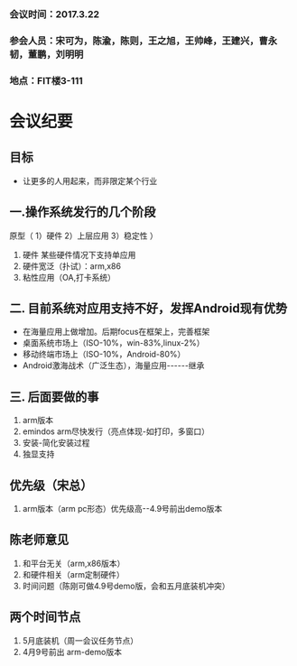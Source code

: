 ### 会议时间：2017.3.22
### 参会人员：宋可为，陈渝，陈则，王之旭，王帅峰，王建兴，曹永韧，董鹏，刘明明
### 地点：FIT楼3-111

# 会议纪要

## 目标
 - 让更多的人用起来，而非限定某个行业

## 一.操作系统发行的几个阶段
原型（ 1）硬件 2）上层应用 3）稳定性 ）
1. 硬件 某些硬件情况下支持单应用
2. 硬件宽泛（扑试）：arm,x86
3. 粘性应用（OA,打卡系统） 
## 二. 目前系统对应用支持不好，发挥Android现有优势
- 在海量应用上做增加。后期focus在框架上，完善框架
- 桌面系统市场上（ISO-10%，win-83%,linux-2%） 
- 移动终端市场上（ISO-10%，Android-80%）
- Android激海战术（广泛生态），海量应用------继承
## 三. 后面要做的事
1. arm版本
2. emindos arm尽快发行（亮点体现-如打印，多窗口）
3. 安装-简化安装过程
4. 独显支持

## 优先级（宋总）
1. arm版本（arm pc形态）优先级高--4.9号前出demo版本

## 陈老师意见
1. 和平台无关（arm,x86版本）
2. 和硬件相关（arm定制硬件）
3. 时间问题（陈刚可做4.9号demo版，会和五月底装机冲突）

## 两个时间节点
1. 5月底装机（周一会议任务节点）
2. 4月9号前出 arm-demo版本
